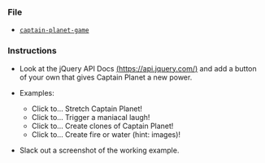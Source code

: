 ### File

* [`captain-planet-game`](Unsolved/captain-planet-game.html)

### Instructions

* Look at the jQuery API Docs [(https://api.jquery.com/)](https://api.jquery.com/) and add a button of your own that gives Captain Planet a new power.

* Examples:
  * Click to… Stretch Captain Planet!
  * Click to… Trigger a maniacal laugh!
  * Click to… Create clones of Captain Planet!
  * Click to… Create fire or water (hint: images)!

* Slack out a screenshot of the working example.
<!-- Create an event (button) that alllows the image to stretch, strecth the image using css styling -->

<!-- Create an event (button) that allows an audio clip to play -->

<!-- Creat an event (button) that allows clones to multiple images with each click and maybe an event that deltes each clone -->

<!-- Create fire or water ???? -->